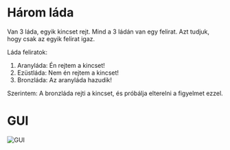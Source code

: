 # Három láda

Van 3 láda, egyik kincset rejt.
Mind a 3 ládán van egy felirat.
Azt tudjuk, hogy csak az egyik felirat igaz.

Láda feliratok:
1. Aranyláda: Én rejtem a kincset!
2. Ezüstláda: Nem én rejtem a kincset!
3. Bronzláda: Az aranyláda hazudik!

Szerintem: A bronzláda rejti a kincset, és próbálja elterelni a figyelmet ezzel.

# GUI
![GUI](https://github.com/user-attachments/assets/01389519-6a30-470e-8efe-e94586dc105f)
